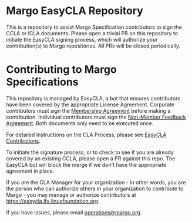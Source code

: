 # Margo EasyCLA Repository
This is a repository to assist Margo Specification contributors to sign the CCLA or ICLA documents. Please open a trivial PR on this repository to initiate the EasyCLA signing process, which will authorize your contribution(s) to Margo repositories. All PRs will be closed periodically. 

# Contributing to Margo Specifications
This repository is managed by EasyCLA, a bot that ensures contributors have been covered by the appropriate License Agreement. Corporate contributors must sign the [Membership Agreement](https://github.com/margo/EasyCLA/blob/main/Corporate_Contributor_License_Agreement.pdf) before making a contribution. Individual contributors must sign the [Non-Member Feedback Agreement](https://github.com/margo/EasyCLA/blob/main/Individual_Contributor_License_Agreement.pdf). Both documents only need to be executed once. 

For detailed Instructions on the CLA Process, please see [EasyCLA Contributions](https://docs.linuxfoundation.org/lfx/easycla/v2-current/contributors).

To initiate the signature process, or to check to see if you are already covered by an existing CCLA, please open a PR against this repo. The EasyCLA bot will block the merge if we don't have the appropriate agreement in place. 

If you are the CLA Manager for your organization - in other words, you are the person who can authorize others in your organization to contribute to Margo - you may manage or authorize contributors at https://easycla.lfx.linuxfoundation.org.

If you have issues, please email [operations@margo.org](mailto:operations@margo.org).
